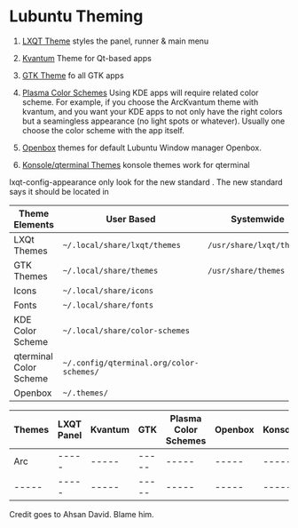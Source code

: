 # Lubuntu Theming

1. [LXQT Theme](https://www.opendesktop.org/browse?cat=446) styles the panel, runner & main menu

2. [Kvantum](https://store.kde.org/browse?cat=123) Theme for Qt-based apps

3. [GTK Theme](https://www.gnome-look.org/browse?cat=135) fo all GTK apps

4. [Plasma Color Schemes](https://store.kde.org/browse?cat=112)
Using KDE apps will require related color scheme. For example, if you choose the ArcKvantum theme with kvantum, and you want your KDE apps to not only have the right colors but a seamingless appearance (no light spots or whatever). Usually one choose the color scheme with the app itself.

5. [Openbox](https://www.box-look.org/browse?cat=140) themes for default Lubuntu Window manager Openbox.
 
6. [Konsole/qterminal Themes](https://store.kde.org/browse?cat=462) konsole themes work for qterminal


lxqt-config-appearance only look for the new standard . The new standard says it should be located in


| Theme Elements | User Based | Systemwide |
| ----- | ----- | ----- |
| LXQt Themes     | `~/.local/share/lxqt/themes` | `/usr/share/lxqt/themes` |
| GTK Themes | `~/.local/share/themes` | `/usr/share/themes`|
| Icons | `~/.local/share/icons` |  |
| Fonts | `~/.local/share/fonts` |  |
| KDE Color Scheme | `~/.local/share/color-schemes` |  |
| qterminal Color Scheme | `~/.config/qterminal.org/color-schemes/` |  |
| Openbox | `~/.themes/`|  |


| Themes | LXQT Panel | Kvantum | GTK | Plasma Color Schemes | Openbox | Konsole/qterminal |
| ----- | ----- | ----- | ----- | ----- | ----- | ----- |
| Arc | ----- | ----- | ----- | ----- | ----- | ----- |
| ----- | ----- | ----- | ----- | ----- | ----- | ----- |


Credit goes to Ahsan David. Blame him.
